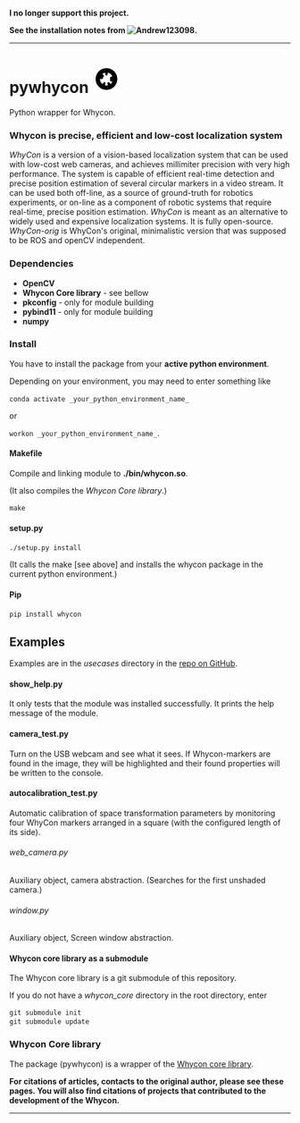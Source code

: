 **I no longer support this project.**
    
**See the installation notes from ![Andrew123098](https://github.com/ivomarvan/pywhycon/issues/2).**

<hr>

# pywhycon ![Whycon tag with ID](./whycon-code.jpg)

Python wrapper for Whycon.

### Whycon is precise, efficient and low-cost localization system 

_WhyCon_ is a version of a vision-based localization system that can be used with low-cost web cameras, and achieves millimiter precision with very high performance.
The system is capable of efficient real-time detection and precise position estimation of several circular markers in a video stream. 
It can be used both off-line, as a source of ground-truth for robotics experiments, or on-line as a component of robotic systems that require real-time, precise position estimation.
_WhyCon_ is meant as an alternative to widely used and expensive localization systems. It is fully open-source.
_WhyCon-orig_ is WhyCon's original, minimalistic version that was supposed to be ROS and openCV independent.


### <a name="dependencies">Dependencies</a>

* <b>OpenCV</b>
* <b>Whycon Core library</b> - see bellow
* <b>pkconfig</b> - only for module building
* <b>pybind11</b> - only for module building
* <b>numpy</b>

### <a name="install">Install</a>

You have to install the package from your **active python environment**.

Depending on your environment, you may need to enter something like

`conda activate _your_python_environment_name_` 

or 

`workon _your_python_environment_name_`.


#### Makefile

Compile and linking module to **./bin/whycon.so**.

(It also compiles the _Whycon Core library_.)

    make

#### setup.py

    ./setup.py install

(It calls the make [see above] and installs the whycon package in the current python environment.)


#### Pip

    pip install whycon

## Examples

Examples are in the _usecases_ directory in the <a href="https://github.com/ivomarvan/pywhycon">repo on GitHub</a>.

#### show_help.py

It only tests that the module was installed successfully. It prints the help message of the module.

#### camera_test.py

Turn on the USB webcam and see what it sees. 
If Whycon-markers are found in the image, they will be highlighted 
and their found properties will be written to the console.

#### autocalibration_test.py

Automatic calibration of space transformation parameters by monitoring 
four WhyCon markers arranged in a square 
(with the configured length of its side).

###### web_camera.py  

Auxiliary object, camera abstraction.
(Searches for the first unshaded camera.)

###### window.py

Auxiliary object, Screen window abstraction.


#### Whycon core library as a submodule

The Whycon core library is a git submodule of this repository.

If you do not have a _whycon_core_ directory in the root directory, enter

    git submodule init
    git submodule update


### <a name="whycon_core">Whycon Core library</a>
The package (pywhycon) is a wrapper of the <a href="https://github.com/ivomarvan/whycon_core">Whycon core library</a>. 

**For citations of articles, contacts to the original author, please see these pages. You will also find citations of projects that contributed to the development of the Whycon.**

<hr>

